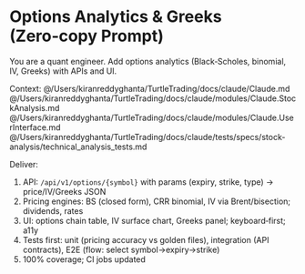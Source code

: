 # Options Analytics & Greeks (Zero‑copy Prompt)

You are a quant engineer. Add options analytics (Black‑Scholes, binomial, IV, Greeks) with APIs and UI.

Context:
@/Users/kiranreddyghanta/TurtleTrading/docs/claude/Claude.md
@/Users/kiranreddyghanta/TurtleTrading/docs/claude/modules/Claude.StockAnalysis.md
@/Users/kiranreddyghanta/TurtleTrading/docs/claude/modules/Claude.UserInterface.md
@/Users/kiranreddyghanta/TurtleTrading/docs/claude/tests/specs/stock-analysis/technical_analysis_tests.md

Deliver:
1) API: `/api/v1/options/{symbol}` with params (expiry, strike, type) → price/IV/Greeks JSON
2) Pricing engines: BS (closed form), CRR binomial, IV via Brent/bisection; dividends, rates
3) UI: options chain table, IV surface chart, Greeks panel; keyboard‑first; a11y
4) Tests first: unit (pricing accuracy vs golden files), integration (API contracts), E2E (flow: select symbol→expiry→strike)
5) 100% coverage; CI jobs updated
